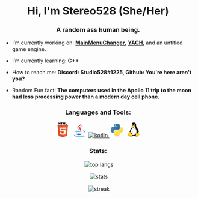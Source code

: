 <h1 align="center">Hi, I'm Stereo528 (She/Her)</h1>
<h3 align="center">A random ass human being.</h3>

- I’m currently working on: **[MainMenuChanger](https://github.com/Stereo528/MainMenuChanger)**, **[YACH](https://github.com/Stereo528/YACH)**, and an untitled game engine.

- I’m currently learning: **C++**

- How to reach me: **Discord: Studio528#1225, Github: You're here aren't you?**

- Random Fun fact: **The computers used in the Apollo 11 trip to the moon had less processing power than a modern day cell phone.**

<h3 align="center">Languages and Tools:</h3>
<p align="center"> <a href="https://www.w3.org/html/" target="_blank" rel="noreferrer"> <img src="https://raw.githubusercontent.com/devicons/devicon/master/icons/html5/html5-original-wordmark.svg" alt="html5" width="40" height="40"/></a> <a href="https://www.java.com" target="_blank" rel="noreferrer"> <img src="https://raw.githubusercontent.com/devicons/devicon/master/icons/java/java-original.svg" alt="java" width="40" height="40"/></a> <a href="https://kotlinlang.org" target="_blank" rel="noreferrer"> <img src="https://www.vectorlogo.zone/logos/kotlinlang/kotlinlang-icon.svg" alt="kotlin" width="40" height="40"/></a><a href="https://www.python.org" target="_blank" rel="noreferrer"> <img src="https://raw.githubusercontent.com/devicons/devicon/master/icons/python/python-original.svg" alt="python" width="40" height="40"/></a> <a href="https://www.linux.org/" target="_blank" rel="noreferrer"> <img src="https://raw.githubusercontent.com/devicons/devicon/master/icons/linux/linux-original.svg" alt="linux" width="40" height="40"/> </a></p>

<h3 align="center"> Stats:</h3>

<p align="center">&nbsp;<img align="center" src="https://github-readme-stats.vercel.app/api/top-langs/?username=Stereo528" alt="top langs"></p>

<p align="center">&nbsp;<img align="center" src="https://github-readme-stats.vercel.app/api?username=stereo528&show_icons=true&locale=en" alt="stats" /></p>

<p align="center">&nbsp;<img align="center" src="https://github-readme-streak-stats.herokuapp.com/?user=stereo528&" alt="streak" /></p>
